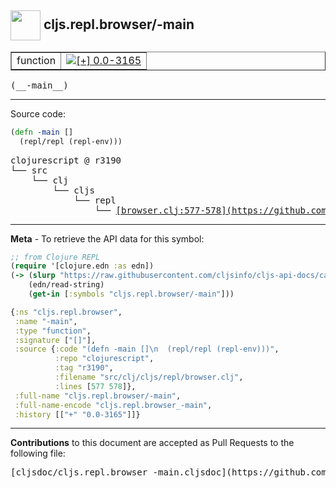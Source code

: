 ## <img width="48px" valign="middle" src="http://i.imgur.com/Hi20huC.png"> cljs.repl.browser/-main

 <table border="1">
<tr>

<td>function</td>
<td><a href="https://github.com/cljsinfo/cljs-api-docs/tree/0.0-3165"><img valign="middle" alt="[+] 0.0-3165" src="https://img.shields.io/badge/+-0.0--3165-lightgrey.svg"></a> </td>
</tr>
</table>

 <samp>
(__-main__)<br>
</samp>

---





Source code:

```clj
(defn -main []
  (repl/repl (repl-env)))
```

 <pre>
clojurescript @ r3190
└── src
    └── clj
        └── cljs
            └── repl
                └── <ins>[browser.clj:577-578](https://github.com/clojure/clojurescript/blob/r3190/src/clj/cljs/repl/browser.clj#L577-L578)</ins>
</pre>


---

__Meta__ - To retrieve the API data for this symbol:

```clj
;; from Clojure REPL
(require '[clojure.edn :as edn])
(-> (slurp "https://raw.githubusercontent.com/cljsinfo/cljs-api-docs/catalog/cljs-api.edn")
    (edn/read-string)
    (get-in [:symbols "cljs.repl.browser/-main"]))
```

```clj
{:ns "cljs.repl.browser",
 :name "-main",
 :type "function",
 :signature ["[]"],
 :source {:code "(defn -main []\n  (repl/repl (repl-env)))",
          :repo "clojurescript",
          :tag "r3190",
          :filename "src/clj/cljs/repl/browser.clj",
          :lines [577 578]},
 :full-name "cljs.repl.browser/-main",
 :full-name-encode "cljs.repl.browser_-main",
 :history [["+" "0.0-3165"]]}

```

---

__Contributions__ to this document are accepted as Pull Requests to the following file:

 <pre>
[cljsdoc/cljs.repl.browser_-main.cljsdoc](https://github.com/cljsinfo/cljs-api-docs/blob/master/cljsdoc/cljs.repl.browser_-main.cljsdoc)
</pre>

